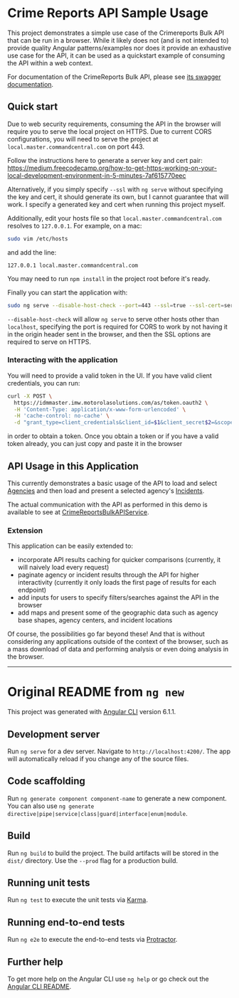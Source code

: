 # Crime Reports API Sample Usage

This project demonstrates a simple use case of the Crimereports Bulk API that can be run in a browser.
While it likely does not (and is not intended to) provide quality Angular patterns/examples nor does it
provide an exhaustive use case for the API, it can be used as a quickstart example of consuming the API
within a web context.

For documentation of the CrimeReports Bulk API, please see [its swagger documentation](https://api.master.commandcentral.com/api/cr/v1/docs/).

## Quick start

Due to web security requirements, consuming the API in the browser will require you to serve the local project on HTTPS.
Due to current CORS configurations, you will need to serve the project at `local.master.commandcentral.com` on port 443.

Follow the instructions here to generate a server key and cert pair:
https://medium.freecodecamp.org/how-to-get-https-working-on-your-local-development-environment-in-5-minutes-7af615770eec

Alternatively, if you simply specify `--ssl` with `ng serve` without specifying the key and cert, it should generate its own,
but I cannot guarantee that will work. I specify a generated key and cert when running this project myself.

Additionally, edit your hosts file so that `local.master.commandcentral.com` resolves to `127.0.0.1`. For example, on a mac:
```bash
sudo vim /etc/hosts
```
and add the line:
```hosts
127.0.0.1 local.master.commandcentral.com
```
You may need to run `npm install` in the project root before it's ready.

Finally you can start the application with:
```bash
sudo ng serve --disable-host-check --port=443 --ssl=true --ssl-cert=server.crt --ssl-key=server.key
```
`--disable-host-check` will allow `ng serve` to serve other hosts other than `localhost`, specifying the port is
required for CORS to work by not having it in the origin header sent in the browser, and then the SSL options are
required to serve on HTTPS.

### Interacting with the application

You will need to provide a valid token in the UI. If you have valid client credentials, you can run:
```bash
curl -X POST \
  https://idmmaster.imw.motorolasolutions.com/as/token.oauth2 \
  -H 'Content-Type: application/x-www-form-urlencoded' \
  -H 'cache-control: no-cache' \
  -d "grant_type=client_credentials&client_id=$1&client_secret$2=&scope=CRBulkAPI&undefined="
```
in order to obtain a token. Once you obtain a token or if you have a valid token already, you can just copy and paste it in the browser

## API Usage in this Application

This currently demonstrates a basic usage of the API to load and select [Agencies](https://api.master.commandcentral.com/api/cr/v1/docs/#/agencies/getAgencies) and then load and present a selected agency's [Incidents](https://api.master.commandcentral.com/api/cr/v1/docs/#/incidents/getIncidents).

The actual communication with the API as performed in this demo is available to see at [CrimeReportsBulkAPIService](src/app/crime-reports-bulk-api.service.ts).

### Extension

This application can be easily extended to:
* incorporate API results caching for quicker comparisons (currently, it will naively load every request)
* paginate agency or incident results through the API for higher interactivity (currently it only loads the first page of results for each endpoint)
* add inputs for users to specify filters/searches against the API in the browser
* add maps and present some of the geographic data such as agency base shapes, agency centers, and incident locations

Of course, the possibilities go far beyond these! And that is without considering any applications outside of the 
context of the browser, such as a mass download of data and performing analysis or even doing analysis in the browser.

---

# Original README from `ng new`

This project was generated with [Angular CLI](https://github.com/angular/angular-cli) version 6.1.1.

## Development server

Run `ng serve` for a dev server. Navigate to `http://localhost:4200/`. The app will automatically reload if you change any of the source files.

## Code scaffolding

Run `ng generate component component-name` to generate a new component. You can also use `ng generate directive|pipe|service|class|guard|interface|enum|module`.

## Build

Run `ng build` to build the project. The build artifacts will be stored in the `dist/` directory. Use the `--prod` flag for a production build.

## Running unit tests

Run `ng test` to execute the unit tests via [Karma](https://karma-runner.github.io).

## Running end-to-end tests

Run `ng e2e` to execute the end-to-end tests via [Protractor](http://www.protractortest.org/).

## Further help

To get more help on the Angular CLI use `ng help` or go check out the [Angular CLI README](https://github.com/angular/angular-cli/blob/master/README.md).
